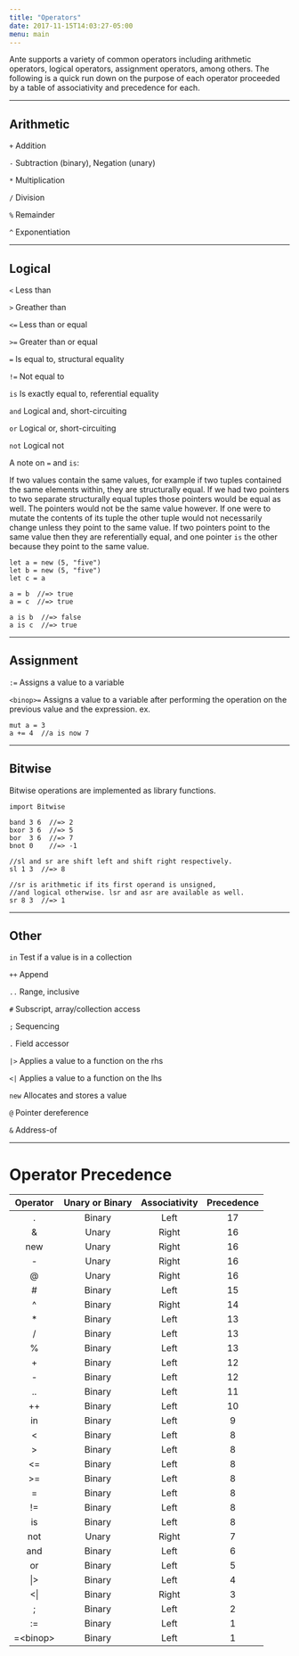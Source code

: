```yaml
---
title: "Operators"
date: 2017-11-15T14:03:27-05:00
menu: main
---
```


Ante supports a variety of common operators including arithmetic
operators, logical operators, assignment operators, among others.
The following is a quick run down on the purpose of each operator
proceeded by a table of associativity and precedence for each.

---

## Arithmetic
`+` Addition

`-` Subtraction (binary), Negation (unary)

`*` Multiplication

`/` Division

`%` Remainder

`^` Exponentiation

---
## Logical

`<` Less than

`>` Greather than

`<=` Less than or equal
 
`>=` Greater than or equal
 
`=` Is equal to, structural equality

`!=` Not equal to

`is` Is exactly equal to, referential equality

`and` Logical and, short-circuiting

`or` Logical or, short-circuiting

`not` Logical not

A note on `=` and `is`:

If two values contain the same values, for example if two
tuples contained the same elements within, they are structurally equal.
If we had two pointers to two separate structurally equal tuples those
pointers would be equal as well.  The pointers would not be the same value
however.  If one were to mutate the contents of its tuple the other tuple
would not necessarily change unless they point to the same value.  If two
pointers point to the same value then they are referentially equal, and
one pointer `is` the other because they point to the same value.

```ante
let a = new (5, "five")
let b = new (5, "five")
let c = a

a = b  //=> true
a = c  //=> true

a is b  //=> false
a is c  //=> true
```

---
## Assignment

`:=` Assigns a value to a variable

`<binop>=` Assigns a value to a variable after performing
            the operation on the previous value and the expression.  ex.

```ante
mut a = 3
a += 4  //a is now 7
```

---
## Bitwise

Bitwise operations are implemented as library functions.

```ante
import Bitwise

band 3 6  //=> 2
bxor 3 6  //=> 5
bor  3 6  //=> 7
bnot 0    //=> -1

//sl and sr are shift left and shift right respectively.
sl 1 3  //=> 8

//sr is arithmetic if its first operand is unsigned,
//and logical otherwise. lsr and asr are available as well.
sr 8 3  //=> 1
```

---
## Other

`in` Test if a value is in a collection

`++` Append

`..` Range, inclusive

`#` Subscript, array/collection access

`;` Sequencing

`.` Field accessor

`|>` Applies a value to a function on the rhs

`<|` Applies a value to a function on the lhs

`new` Allocates and stores a value

`@` Pointer dereference

`&` Address-of

---
# Operator Precedence


| Operator | Unary or Binary | Associativity | Precedence |
|:--------:|:---------------:|:-------------:|:----------:|
| .        | Binary          | Left          |     17     |
| &        | Unary           | Right         |     16     |
| new      | Unary           | Right         |     16     |
| -        | Unary           | Right         |     16     |
| @        | Unary           | Right         |     16     |
| #        | Binary          | Left          |     15     |
| ^        | Binary          | Right         |     14     |
| *        | Binary          | Left          |     13     |
| /        | Binary          | Left          |     13     |
| %        | Binary          | Left          |     13     |
| +        | Binary          | Left          |     12     |
| -        | Binary          | Left          |     12     |
| ..       | Binary          | Left          |     11     |
| ++       | Binary          | Left          |     10     |
| in       | Binary          | Left          |     9      |
| <        | Binary          | Left          |     8      |
| >        | Binary          | Left          |     8      |
| <=       | Binary          | Left          |     8      |
| >=       | Binary          | Left          |     8      |
| =        | Binary          | Left          |     8      |
| !=       | Binary          | Left          |     8      |
| is       | Binary          | Left          |     8      |
| not      | Unary           | Right         |     7      |
| and      | Binary          | Left          |     6      |
| or       | Binary          | Left          |     5      |
| \|>      | Binary          | Left          |     4      |
| <\|      | Binary          | Right         |     3      |
| ;        | Binary          | Left          |     2      |
| :=       | Binary          | Left          |     1      |
|=\<binop> | Binary          | Left          |     1      |

